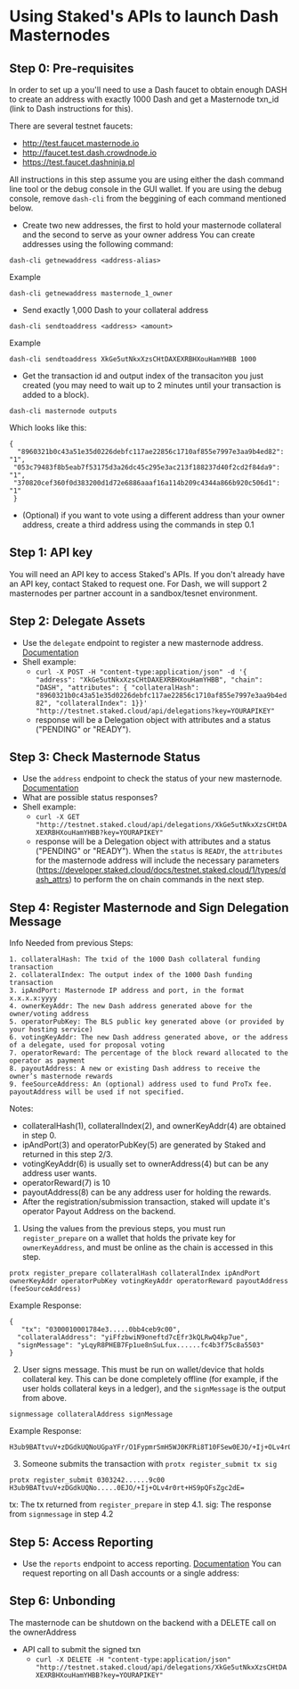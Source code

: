 # Using Staked's APIs to launch Dash Masternodes

## Step 0: Pre-requisites
In order to set up a you'll need to use a Dash faucet to obtain enough DASH to create an address with exactly 1000 Dash and get a Masternode txn_id (link to Dash instructions for this).

There are several testnet faucets:
 * http://test.faucet.masternode.io
 * http://faucet.test.dash.crowdnode.io
 * https://test.faucet.dashninja.pl

 All instructions in this step assume you are using either the dash command line tool or the debug console in the GUI wallet. If you are using the debug console, remove `dash-cli` from the beggining of each command mentioned below.

 * Create two new addresses, the first to hold your masternode collateral and the second to serve as your owner address
 You can create addresses using the following command:

 `dash-cli getnewaddress <address-alias>`

 Example

 `dash-cli getnewaddress masternode_1_owner`

 * Send exactly 1,000 Dash to your collateral address

 `dash-cli sendtoaddress <address> <amount>`

 Example

 `dash-cli sendtoaddress XkGe5utNkxXzsCHtDAXEXRBHXouHamYHBB 1000`

 * Get the transaction id and output index of the transaciton you just created (you may need to wait up to 2 minutes until your transaction is added to a block).

 `dash-cli masternode outputs`

 Which looks like this:

 ```
 {
   "8960321b0c43a51e35d0226debfc117ae22856c1710af855e7997e3aa9b4ed82": "1",
  "053c79483f8b5eab7f53175d3a26dc45c295e3ac213f188237d40f2cd2f84da9": "1",
  "370820cef360f0d383200d1d72e6886aaaf16a114b209c4344a866b920c506d1": "1"
  }
  ```

 * (Optional) if you want to vote using a different address than your owner address, create a third address using the commands in step 0.1


## Step 1: API key
You will need an API key to access Staked's APIs. If you don't already have an API key, contact Staked to request one. For Dash, we will support 2 masternodes per partner account in a sandbox/tesnet environment.

## Step 2: Delegate Assets
- Use the `delegate` endpoint to register a new masternode address. [Documentation]()
- Shell example:
  - `curl -X POST -H "content-type:application/json"
    -d '{
      "address": "XkGe5utNkxXzsCHtDAXEXRBHXouHamYHBB", "chain": "DASH",
      "attributes": {
        "collateralHash": "8960321b0c43a51e35d0226debfc117ae22856c1710af855e7997e3aa9b4ed82",
        "collateralIndex": 1}}'
        "http://testnet.staked.cloud/api/delegations?key=YOURAPIKEY"`
  - response will be a Delegation object with attributes and a status ("PENDING" or "READY").

## Step 3: Check Masternode Status
- Use the `address` endpoint to check the status of your new masternode. [Documentation]()
- What are possible status responses?
- Shell example:
  - `curl -X GET "http://testnet.staked.cloud/api/delegations/XkGe5utNkxXzsCHtDAXEXRBHXouHamYHBB?key=YOURAPIKEY"`
  - response will be a Delegation object with attributes and a status ("PENDING" or "READY").  When the `status` is `READY`, the `attributes` for the masternode address will include the necessary parameters (https://developer.staked.cloud/docs/testnet.staked.cloud/1/types/dash_attrs) to perform the on chain commands in the next step.

## Step 4: Register Masternode and Sign Delegation Message
Info Needed from previous Steps:
```
1. collateralHash: The txid of the 1000 Dash collateral funding transaction
2. collateralIndex: The output index of the 1000 Dash funding transaction
3. ipAndPort: Masternode IP address and port, in the format x.x.x.x:yyyy
4. ownerKeyAddr: The new Dash address generated above for the owner/voting address
5. operatorPubKey: The BLS public key generated above (or provided by your hosting service)
6. votingKeyAddr: The new Dash address generated above, or the address of a delegate, used for proposal voting
7. operatorReward: The percentage of the block reward allocated to the operator as payment
8. payoutAddress: A new or existing Dash address to receive the owner’s masternode rewards
9. feeSourceAddress: An (optional) address used to fund ProTx fee. payoutAddress will be used if not specified.
```
Notes:
* collateralHash(1), collateralIndex(2), and ownerKeyAddr(4) are obtained in step 0.
* ipAndPort(3) and operatorPubKey(5) are generated by Staked and returned in this step 2/3.
* votingKeyAddr(6) is usually set to ownerAddress(4) but can be any address user wants.
* operatorReward(7) is 10
* payoutAddress(8) can be any address user for holding the rewards.
* After the registration/submission transaction, staked will update it's operator Payout Address on the backend.

1. Using the values from the previous steps, you must run `register_prepare` on a wallet that holds the private key for `ownerKeyAddress`, and must be online as the chain is accessed in this step.
```
protx register_prepare collateralHash collateralIndex ipAndPort ownerKeyAddr operatorPubKey votingKeyAddr operatorReward payoutAddress (feeSourceAddress)
```
Example Response:
```
{
   "tx": "0300010001784e3.....0bb4ceb9c00",
  "collateralAddress": "yiFfzbwiN9oneftd7cEfr3kQLRwQ4kp7ue",
  "signMessage": "yLqyR8PHEB7Fp1ue8nSuLfux......fc4b3f75c8a5503"
}

```
2. User signs message. This must be run on wallet/device that holds collateral key. This can be done completely offline (for example, if the user holds collateral keys in a ledger), and the `signMessage` is the output from above.
```
signmessage collateralAddress signMessage
```
Example Response:
```
H3ub9BATtvuV+zDGdkUQNoUGpaYFr/O1FypmrSmH5WJ0KFRi8T10FSew0EJO/+Ij+OLv4r0rt+HS9pQFsZgc2dE=
```

3. Someone submits the transaction with `protx register_submit tx sig`
```
protx register_submit 0303242......9c00 H3ub9BATtvuV+zDGdkUQNo.....0EJO/+Ij+OLv4r0rt+HS9pQFsZgc2dE=
```
tx: The tx returned from `register_prepare` in step 4.1.
sig: The response from `signmessage` in step 4.2

## Step 5: Access Reporting
- Use the `reports` endpoint to access reporting. [Documentation]() You can request reporting on all Dash accounts or a single address:

## Step 6: Unbonding
The masternode can be shutdown on the backend with a DELETE call on the ownerAddress

- API call to submit the signed txn
  - `curl -X DELETE -H "content-type:application/json"  "http://testnet.staked.cloud/api/delegations/XkGe5utNkxXzsCHtDAXEXRBHXouHamYHBB?key=YOURAPIKEY"`
